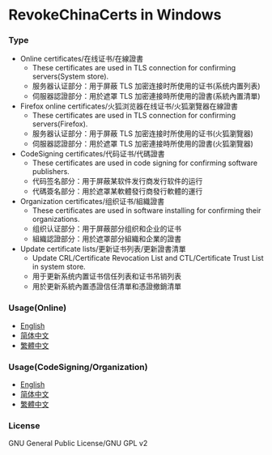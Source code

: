 ﻿RevokeChinaCerts in Windows
==============

### Type
* Online certificates/在线证书/在線證書
    * These certificates are used in TLS connection for confirming servers(System store).
    * 服务器认证部分：用于屏蔽 TLS 加密连接时所使用的证书(系统内置列表)
    * 伺服器認證部分：用於遮罩 TLS 加密連接時所使用的證書(系統內置清單)
* Firefox online certificates/火狐浏览器在线证书/火狐瀏覽器在線證書
    * These certificates are used in TLS connection for confirming servers(Firefox).
    * 服务器认证部分：用于屏蔽 TLS 加密连接时所使用的证书(火狐瀏覽器)
    * 伺服器認證部分：用於遮罩 TLS 加密連接時所使用的證書(火狐瀏覽器)
* CodeSigning certificates/代码证书/代碼證書
    * These certificates are used in code signing for confirming software publishers.
    * 代码签名部分：用于屏蔽某软件发行商发行软件的运行
    * 代碼簽名部分：用於遮罩某軟體發行商發行軟體的運行
* Organization certificates/组织证书/組織證書
    * These certificates are used in software installing for confirming their organizations.
    * 组织认证部分：用于屏蔽部分组织和企业的证书
    * 組織認證部分：用於遮罩部分組織和企業的證書
* Update certificate lists/更新证书列表/更新證書清單
    * Update CRL/Certificate Revocation List and CTL/Certificate Trust List in system store.
    * 用于更新系统内置证书信任列表和证书吊销列表
    * 用於更新系統內置憑證信任清單和憑證撤銷清單

### Usage(Online)
* [English](https://github.com/chengr28/RevokeChinaCerts/wiki/ReadMe_Online)
* [简体中文](https://github.com/chengr28/RevokeChinaCerts/wiki/ReadMe_Online.zh_Hans)
* [繁體中文](https://github.com/chengr28/RevokeChinaCerts/wiki/ReadMe_Online.zh_Hant)

### Usage(CodeSigning/Organization)
* [English](https://github.com/chengr28/RevokeChinaCerts/wiki/ReadMe_CodeSigning_Organization)
* [简体中文](https://github.com/chengr28/RevokeChinaCerts/wiki/ReadMe_CodeSigning_Organization.zh_Hans)
* [繁體中文](https://github.com/chengr28/RevokeChinaCerts/wiki/ReadMe_CodeSigning_Organization.zh_Hant)

### License
GNU General Public License/GNU GPL v2
